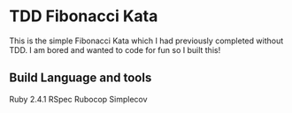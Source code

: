 # TDD Fibonacci Kata

This is the simple Fibonacci Kata which I had previously completed without TDD.
I am bored and wanted to code for fun so I built this!

Build Language and tools
------
Ruby 2.4.1
RSpec
Rubocop
Simplecov
